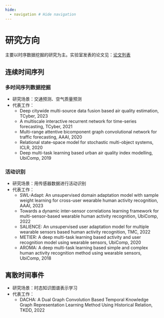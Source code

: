 ```yaml
---
hide:
  - navigation # Hide navigation
---
```


# 研究方向
主要以时序数据挖掘的研究为主。实验室发表的论文见：[论文列表](https://scholar.google.co.jp/citations?user=Vxi9eakAAAAJ)

## 连续时间序列

### 多时间序列数据挖掘
- 研究场景：交通预测、空气质量预测
- 代表工作：
    - Deep citywide multi-source data fusion based air quality estimation, TCyber, 2023
    - A multiscale interactive recurrent network for time-series forecasting, TCyber, 2021
    - Multi-range attentive bicomponent graph convolutional network for traffic forecasting, AAAI, 2020
    - Relational state-space model for stochastic multi-object systems, ICLR, 2020
    - Deep multi-task learning based urban air quality index modelling, UbiComp, 2019
### 活动识别
- 研究场景：用传感器数据进行活动识别
- 代表工作：
    - SWL-Adapt: An unsupervised domain adaptation model with sample weight learning for cross-user wearable human activity recognition, AAAI, 2023
    - Towards a dynamic inter-sensor correlations learning framework for multi-sensor-based wearable human activity recognition, UbiComp, 2022
    - SALIENCE: An unsupervised user adaptation model for multiple wearable sensors based human activity recognition, TMC, 2022
    - METIER: A deep multi-task learning based activity and user recognition model using wearable sensors, UbiComp, 2020
    - AROMA: A deep multi-task learning based simple and complex human activity recognition method using wearable sensors, UbiComp, 2018
## 离散时间事件
- 研究场景：时态知识图谱表示学习
- 代表工作：
    - DACHA: A Dual Graph Convolution Based Temporal Knowledge Graph Representation Learning Method Using Historical Relation, TKDD, 2022 